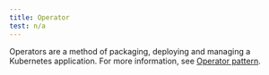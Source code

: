 ```yaml
---
title: Operator
test: n/a
---
```

Operators are a method of packaging, deploying and managing a Kubernetes application. For more information, see [Operator pattern](https://kubernetes.io/docs/concepts/extend-kubernetes/operator/).
